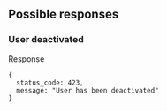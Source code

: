 ## Possible responses

### User deactivated
  Response

    {
      status_code: 423,
      message: "User has been deactivated"
    }
